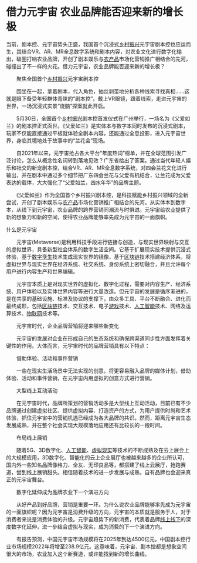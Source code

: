 # 借力元宇宙 农业品牌能否迎来新的增长极

当前，剧本控、元宇宙势头正盛，我国首个沉浸式[乡村振兴](http://quote.eastmoney.com/unify/r/90.BK0834)元宇宙剧本控也应运而生，其结合VR、AR、MR全息数字系统和剧本内容，对农业文化进行数字化输出，破圈打响农业品牌，开创了剧本娱乐与[农产品](http://quote.eastmoney.com/unify/r/0.000061)市场化营销推广相结合的先河，碰撞出了不一样的火花。借力元宇宙，农业品牌能否迎来新的增长极？

　　聚焦全国首个[乡村振兴](http://quote.eastmoney.com/unify/r/90.BK0834)元宇宙剧本控

　　围坐在一起，拿着剧本，代入角色，抽丝剥茧地分析各种线索寻找真相……这就是眼下备受年轻群体青睐的“剧本控”。戴上VR眼镜，跟着线索，走进元宇宙的世界，一场沉浸式实景“烧脑”探案就此开启。

　　5月30日，全国首个[乡村振兴](http://quote.eastmoney.com/unify/r/90.BK0834)剧本控首发仪式在广州举行，一场名为《父爱如兰》的剧本控正式面世。《父爱如兰》是实体本与数字本同时发布的沉浸式剧本，玩家不仅能直接通过平板就体验全剧本内容，还能通过全息投影，进入元宇宙世界，身临其境地处于故事中的“兰花会”现场。

　　自2021年以来，元宇宙抢占各大平台“年度热词”榜单，并在全球范围引发广泛讨论，怎么从概念性名词转到落地见效？广东省给出了答案。通过当代年轻人娱乐和社交的新宠剧本控，结合VR、AR、MR全息数字系统，对四会兰花文化进行输出，并在剧本中通过多个细节把广东四会兰花与父爱有机结合，让兰花成为父爱表达的载体，大大强化了“父爱如兰，四水年华”的品牌主题。

　　《父爱如兰》作为全国首个乡村振兴剧本控，是科技赋能乡村振兴领域的全新尝试，开创了剧本娱乐与[农产品](http://quote.eastmoney.com/unify/r/0.000061)市场化营销推广相结合的先河。从实体本到数字本，从线下到元宇宙，农业品牌的跨界营销同潮流与时俱进。元宇宙给农业提供了新的想象力和新的空间，使得农业品牌能够率先成为元宇宙的一面旗帜。

什么是元宇宙

　　元宇宙(Metaverse)是利用科技手段进行链接与创造，与现实世界映射与交互的虚拟世界，具备新型社会体系的数字生活空间。它基于扩展现实技术提供沉浸式体验，基于[数字孪生](http://quote.eastmoney.com/unify/r/90.BK0861)技术生成现实世界的镜像，基于[区块链](http://quote.eastmoney.com/unify/r/90.BK0830)技术搭建经济体系，将虚拟世界与现实世界在经济系统、社交系统、身份系统上密切融合，并且允许每个用户进行内容生产和世界编辑。

　　元宇宙本质上是对现实世界的虚拟化、数字化过程，需要对内容生产、经济系统、用户体验以及实体世界内容等进行大量改造。但元宇宙的发展是循序渐进的，是在共享的基础设施、标准及协议的支撑下，由众多工具、平台不断融合、进化而最终成形，包括[区块链](http://quote.eastmoney.com/unify/r/90.BK0830)技术、交互技术、电子[游戏](http://quote.eastmoney.com/unify/r/90.BK1046)技术、[人工智能](http://quote.eastmoney.com/unify/r/90.BK0800)技术、网络及运算技术、[物联网](http://quote.eastmoney.com/unify/r/90.BK0554)技术等。

　　元宇宙时代，企业品牌营销将迎来哪些新变化

　　元宇宙的发展对企业在形成自己的生态系统和确保跨渠道同步性方面发挥着关键性的作用。大体而言，元宇宙时代的品牌营销具有以下特点：

　　借助体验、活动和事件营销

　　一些在现实生活场景中无法实现的创意，将更容易融入品牌的媒体计划，借助体验、活动和事件营销，在元宇宙内用虚拟的创意方式进行营销。

　　大型线上互动活动

　　在元宇宙时代，品牌所策划的营销活动多是大型线上互动活动，目前已有不少品牌通过创建虚拟社区、提供虚拟内容、打造资产的方式，为用户提供时尚和艺术体验，抓住元宇宙中的营销机遇已经成为各大品牌的共识。然而，距离元宇宙生态发展成熟，并在整个社会实现大规模落地应用还有比较长的一段时间。

　　布局线上展销

　　随着5G、3D数字化、[人工智能](http://quote.eastmoney.com/unify/r/90.BK0800)、[虚拟现实](http://quote.eastmoney.com/unify/r/90.BK0722)等技术的不断成熟及在云上展会上的大规模应用，3D数字化、智能化的云上企业展厅也被越来越多的企业所认可，国内外一些知名品牌像格力、全友、无印良品等，都搭建了线上云展厅，抢跑赛道，尝到线上展销甜头。相信随着技术的进一步发展与成熟，自有品牌也会迎来真正的元宇宙舞台。

　　数字化延伸成为品牌农业下一个演进方向

　　从好产品到好品牌，营销是重要一环。为什么说农业品牌能够率先成为元宇宙的一面旗帜呢？因为元宇宙是消费升级的方向，元宇宙的本质就是服务于人，对于消费者来说是消费体验的升级。元宇宙趋势下的新消费，代表着品牌[线上线下](http://quote.eastmoney.com/unify/r/0.300959)的深度数字化延伸，进一步结合虚拟与现实，成为消费的下一个演进方向。

　　有报告预测，中国元宇宙市场规模将在2025年到达4500亿元，中国剧本控行业市场规模2022年将增至238.9亿元。这意味着，元宇宙、剧本控都是想象空间很大的市场，农业加入这个新赛道，或许能找到新的增长曲线。
